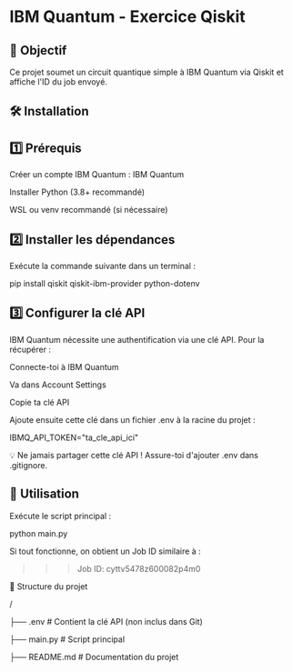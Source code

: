 # IBM Quantum - Exercice Qiskit

## 🎯 Objectif

Ce projet soumet un circuit quantique simple à IBM Quantum via Qiskit et affiche l'ID du job envoyé.


## 🛠 Installation

## 1️⃣ Prérequis

Créer un compte IBM Quantum : IBM Quantum

Installer Python (3.8+ recommandé)

WSL ou venv recommandé (si nécessaire)

## 2️⃣ Installer les dépendances

Exécute la commande suivante dans un terminal :

pip install qiskit qiskit-ibm-provider python-dotenv

## 3️⃣ Configurer la clé API

IBM Quantum nécessite une authentification via une clé API. Pour la récupérer :

Connecte-toi à IBM Quantum

Va dans Account Settings

Copie ta clé API

Ajoute ensuite cette clé dans un fichier .env à la racine du projet :

IBMQ_API_TOKEN="ta_cle_api_ici"

💡 Ne jamais partager cette clé API ! Assure-toi d'ajouter .env dans .gitignore.

## 🚀 Utilisation

Exécute le script principal :

python main.py

Si tout fonctionne, on obtient un Job ID similaire à :

>>> Job ID: cyttv5478z600082p4m0

📂 Structure du projet

/

├── .env            # Contient la clé API (non inclus dans Git)

├── main.py         # Script principal

├── README.md       # Documentation du projet



